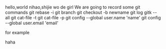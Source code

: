 hello,world
nihao,shijie
wo de girl
We are going to record some git commands
git rebase -i
git branch
git checkout -b newname
git log
gitk --all
git cat-file -t
git cat-file -p
git config --global user.name 'name'
git config --global user.email 'email'


for example

haha
